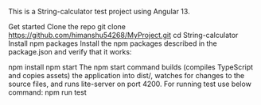 This is a String-calculator test project using Angular 13.

Get started
Clone the repo
git clone https://github.com/himanshu54268/MyProject.git
cd String-calculator
Install npm packages
Install the npm packages described in the package.json and verify that it works:

npm install
npm start
The npm start command builds (compiles TypeScript and copies assets) the application into dist/, watches for changes to the source files, and runs lite-server on port 4200.
For running test use below command:
npm run test
